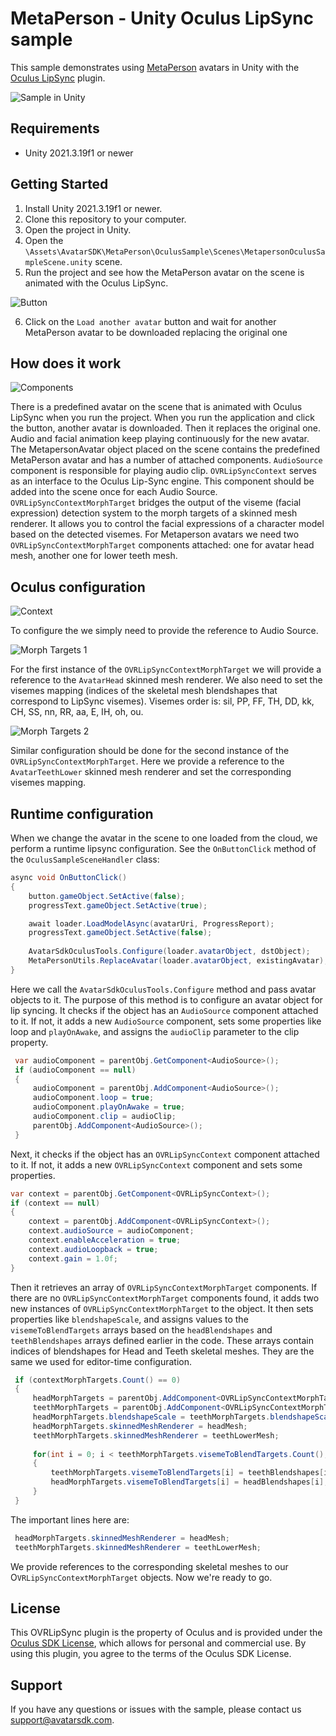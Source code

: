 # MetaPerson - Unity Oculus LipSync sample

This sample demonstrates using [MetaPerson](https://metaperson.avatarsdk.com/) avatars in Unity with the [Oculus LipSync](https://developers.meta.com/horizon/downloads/package/oculus-lipsync-unity/) plugin.

![Sample in Unity](./Images/talking_avatar.png)

## Requirements

- Unity 2021.3.19f1 or newer

## Getting Started

1. Install Unity 2021.3.19f1 or newer.
2. Clone this repository to your computer.
3. Open the project in Unity.
4. Open the `\Assets\AvatarSDK\MetaPerson\OculusSample\Scenes\MetapersonOculusSampleScene.unity` scene.
5. Run the project and see how the MetaPerson avatar on the scene is animated with the Oculus LipSync.

![Button](./Images/running_demo.png)

6. Click on the `Load another avatar` button and wait for another MetaPerson avatar to be downloaded replacing the original one

## How does it work

![Components](./Images/components.png)

There is a predefined avatar on the scene that is animated with Oculus LipSync when you run the project. When you run the application and click the button, another avatar is downloaded. Then it replaces the original one. Audio and facial animation keep playing continuously for the new avatar. The MetapersonAvatar object placed on the scene contains the predefined MetaPerson avatar and has a number of attached components. `AudioSource` component is responsible for playing audio clip.  `OVRLipSyncContext` serves as an interface to the Oculus Lip-Sync engine. This component should be added into the scene once for each Audio Source. `OVRLipSyncContextMorphTarget` bridges the output of the viseme (facial expression) detection system to the morph targets of a skinned mesh renderer. It allows you to control the facial expressions of a character model based on the detected visemes. For Metaperson avatars we need two `OVRLipSyncContextMorphTarget` components attached: one for avatar head mesh, another one for lower teeth mesh.

## Oculus configuration

![Context](./Images/context.png)

To configure the we simply need to provide the reference to Audio Source.

![Morph Targets 1](./Images/mt0.png)

For the first instance of the `OVRLipSyncContextMorphTarget` we will provide a reference to the `AvatarHead` skinned mesh renderer. We also need to set the visemes mapping (indices of the skeletal mesh blendshapes that correspond to LipSync visemes). Visemes order is: sil, PP, FF, TH, DD, kk, CH, SS, nn, RR, aa, E, IH, oh, ou. 

![Morph Targets 2](./Images/mt1.png)

Similar configuration should be done for the second instance of the `OVRLipSyncContextMorphTarget`. Here we provide a reference to the `AvatarTeethLower` skinned mesh renderer and set the corresponding visemes mapping.

## Runtime configuration

When we change the avatar in the scene to one loaded from the cloud, we perform a runtime lipsync configuration. See the `OnButtonClick` method of the `OculusSampleSceneHandler` class:

```cs
async void OnButtonClick()
{
    button.gameObject.SetActive(false);
    progressText.gameObject.SetActive(true);

    await loader.LoadModelAsync(avatarUri, ProgressReport);
    progressText.gameObject.SetActive(false);
    
    AvatarSdkOculusTools.Configure(loader.avatarObject, dstObject);
    MetaPersonUtils.ReplaceAvatar(loader.avatarObject, existingAvatar);
}
```

Here we call the `AvatarSdkOculusTools.Configure` method and pass avatar objects to it. The purpose of this method is to configure an avatar object for lip syncing. It checks if the object has an `AudioSource` component attached to it. If not, it adds a new `AudioSource` component, sets some properties like loop and `playOnAwake`, and assigns the `audioClip` parameter to the clip property. 

```cs
 var audioComponent = parentObj.GetComponent<AudioSource>();
 if (audioComponent == null)
 {
     audioComponent = parentObj.AddComponent<AudioSource>();
     audioComponent.loop = true;
     audioComponent.playOnAwake = true;
     audioComponent.clip = audioClip;
     parentObj.AddComponent<AudioSource>();
 }
```

Next, it checks if the object has an `OVRLipSyncContext` component attached to it. If not, it adds a new `OVRLipSyncContext` component and sets some properties. 

```cs
var context = parentObj.GetComponent<OVRLipSyncContext>();
if (context == null)
{
    context = parentObj.AddComponent<OVRLipSyncContext>();
    context.audioSource = audioComponent;
    context.enableAcceleration = true;
    context.audioLoopback = true;
    context.gain = 1.0f;
}
```

Then it retrieves an array of `OVRLipSyncContextMorphTarget` components. If there are no `OVRLipSyncContextMorphTarget` components found, it adds two new instances of `OVRLipSyncContextMorphTarget` to the object. It then sets properties like `blendshapeScale`, and assigns values to the `visemeToBlendTargets` arrays based on the `headBlendshapes` and `teethBlendshapes` arrays defined earlier in the code. These arrays contain indices of blendshapes for Head and Teeth skeletal meshes. They are the same we used for editor-time configuration.

```cs
 if (contextMorphTargets.Count() == 0)
 {
     headMorphTargets = parentObj.AddComponent<OVRLipSyncContextMorphTarget>();
     teethMorphTargets = parentObj.AddComponent<OVRLipSyncContextMorphTarget>();
     headMorphTargets.blendshapeScale = teethMorphTargets.blendshapeScale = GetMaxBlendshapesValue(avatarObj);
     headMorphTargets.skinnedMeshRenderer = headMesh;
     teethMorphTargets.skinnedMeshRenderer = teethLowerMesh;
     
     for(int i = 0; i < teethMorphTargets.visemeToBlendTargets.Count(); i++)
     {
         teethMorphTargets.visemeToBlendTargets[i] = teethBlendshapes[i];
         headMorphTargets.visemeToBlendTargets[i] = headBlendshapes[i];
     }           
 }
```

The important lines here are:

```cs
 headMorphTargets.skinnedMeshRenderer = headMesh;
 teethMorphTargets.skinnedMeshRenderer = teethLowerMesh;
```

We provide references to the corresponding skeletal meshes to our O`VRLipSyncContextMorphTarget` objects. Now we're ready to go.

## License

This OVRLipSync plugin is the property of Oculus and is provided under the [Oculus SDK License](https://developer.oculus.com/licenses/audio-3.3/), which allows for personal and commercial use. By using this plugin, you agree to the terms of the Oculus SDK License.

## Support

If you have any questions or issues with the sample, please contact us <support@avatarsdk.com>.